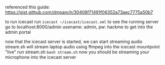referenced this guide: https://gist.github.com/dmpanch/30408f71491f06352a73aec7775a50b7

to run icecast run `icecast ~/icecast/icecast.xml`
to see the running server go to localhost:8000/admin
usename: admin, pw: hackme to get into the admin portal

now that the icecast server is started, we can start streaming audio
stream.sh will stream laptop audio using ffmpeg into the icecast mountpoint "live"
run stream.sh `bash stream.sh` 
now you should be streaming your microphone into the icecast server


